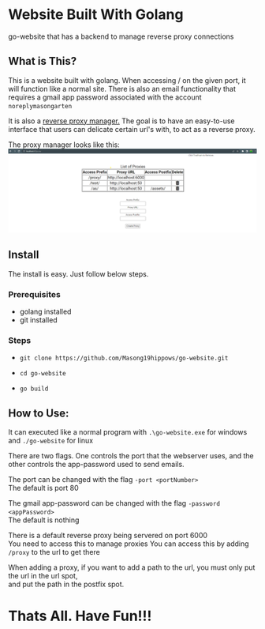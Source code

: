 # Website Built With Golang

go-website that has a backend to manage reverse proxy connections

## What is This?

This is a website built with golang. When accessing / on the given port, it will function like a normal site.
There is also an email functionality that requires a gmail app password associated with the account `noreplymasongarten`

It is also a [reverse proxy manager.](https://en.wikipedia.org/wiki/Reverse_proxy#:~:text=In%20computer%20networks%2C%20a%20reverse,%2C%20performance%2C%20resilience%20and%20security.)
The goal is to have an easy-to-use interface that users can delicate certain url's with, to act as a reverse proxy.

The proxy manager looks like this:
<kbd>![Looks like this](assets/images/manager.png?raw=true "Manager")</kbd>

## Install

The install is easy. Just follow below steps.

### Prerequisites
- golang installed
- git installed

### Steps

- `git clone https://github.com/Masong19hippows/go-website.git`

- `cd go-website`

- `go build`

## How to Use: 

It can executed like a normal program with `.\go-website.exe` for windows and `./go-website` for linux

There are two flags. One controls the port that the webserver uses, and the other controls the app-password used to send emails.

The port can be changed with the flag `-port <portNumber>`<br/>
The default is port 80

The gmail app-password can be changed with the flag `-password <appPassword>`<br/>
The default is nothing

There is a default reverse proxy being servered on port 6000<br/>
You need to access this to manage proxies
You can access this by adding `/proxy` to the url to get there

When adding a proxy, if you want to add a path to the url, you must only put the url in the url spot,
<br/>and put the path in the postfix spot.

# Thats All. Have Fun!!!
